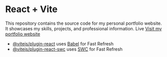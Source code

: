 # React + Vite
This repository contains the source code for my personal portfolio website. It showcases my skills, projects, and professional information.
Live [Visit my portfolio website](https://6607f945053e1fdf19a98fe0--teal-salmiakki-736906.netlify.app/#)

- [@vitejs/plugin-react](https://github.com/vitejs/vite-plugin-react/blob/main/packages/plugin-react/README.md) uses [Babel](https://babeljs.io/) for Fast Refresh
- [@vitejs/plugin-react-swc](https://github.com/vitejs/vite-plugin-react-swc) uses [SWC](https://swc.rs/) for Fast Refresh
